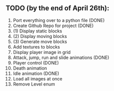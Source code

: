 ## TODO (by the end of April 26th):
1. Port everything over to a python file (DONE)
2. Create Github Repo for project (DONE) 
3. (1) Display static blocks
3. (2) Display moving blocks
3. (3) Generate move blocks 
4. Add textures to blocks
5. Display player image in grid
6. Attack, jump, run and slide animations (DONE)
7. Player control (DONE)
8. Death animation
9. Idle animation (DONE)
10. Load all images at once
11. Remove Level enum 

